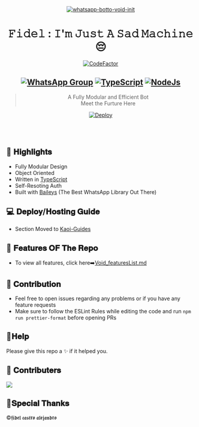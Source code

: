 <div align="center">
<a href="https://ibb.co/wQ4GK21"><img src="https://i.ibb.co/cND9ndH/menu.png" alt="whatsapp-botto-void-init" border="0"></a>

# **𝙵𝚒𝚍𝚎𝚕 : 𝙸'𝚖 𝙹𝚞𝚜𝚝 𝙰 𝚂𝚊𝚍 𝙼𝚊𝚌𝚑𝚒𝚗𝚎😔**
[![CodeFactor](https://www.codefactor.io/repository/github/prajjwaldatir/kaoi/badge)](https://www.codefactor.io/repository/github/prajjwaldatir/kaoi)
## [![WhatsApp Group](https://img.shields.io/badge/WhatsApp-25D366?style=for-the-badge&logo=whatsapp&logoColor=white)](https://chat.whatsapp.com/I4m8zLPwTme9II9aZWRZJ1) [![TypeScript](https://img.shields.io/badge/TypeScript-007ACC?style=for-the-badge&logo=typescript&logoColor=white)](https://www.typescriptlang.org/) [![NodeJs](https://img.shields.io/badge/Node.js-43853D?style=for-the-badge&logo=node.js&logoColor=white)](https://nodejs.org/en/)

> A Fully Modular and Efficient Bot <br>
  Meet the Furture Here <br>

[![Deploy](https://www.herokucdn.com/deploy/button.png)](https://heroku.com/deploy)

</div><br/>
<br/>

## 🌺 𝐇𝐢𝐠𝐡𝐥𝐢𝐠𝐡𝐭𝐬
- Fully Modular Design
- Object Oriented
- Written in [TypeScript](https://www.typescriptlang.org/)
- Self-Resoting Auth
- Built with [Baileys](https://github.com/adiwajshing/baileys) (The Best WhatsApp Library Out There) 

## 💻 𝐃𝐞𝐩𝐥𝐨𝐲/𝐇𝐨𝐬𝐭𝐢𝐧𝐠 𝐆𝐮𝐢𝐝𝐞
- Section Moved to [Kaoi-Guides](https://github.com/Hiroto77/Kaoi-Guides)
## 🌸 𝐅𝐞𝐚𝐭𝐮𝐫𝐞𝐬 𝐎𝐅 𝐓𝐡𝐞 𝐑𝐞𝐩𝐨
- To view all features, click here➡️[Void_featuresList.md](https://github.com/PrajjwalDatir/Kaoi/blob/main/Features.md)


## 🍒 𝐂𝐨𝐧𝐭𝐫𝐢𝐛𝐮𝐭𝐢𝐨𝐧

+ Feel free to open issues regarding any problems or if you have any feature requests
+ Make sure to follow the ESLint Rules while editing the code and run `npm run prettier-format` before opening PRs

## 🍂𝐇𝐞𝐥𝐩
Please give this repo a ✨ if it helped you.


## 🤝 𝐂𝐨𝐧𝐭𝐫𝐢𝐛𝐮𝐭𝐞𝐫𝐬

<a href="https://github.com/PrajjwalDatir/Kaoi/graphs/contributors">
  <img src="https://contrib.rocks/image?repo=Nakshatra4762/Star-bot" />
</a>

## 💐𝐒𝐩𝐞𝐜𝐢𝐚𝐥 𝐓𝐡𝐚𝐧𝐤𝐬
©𝖋𝖎𝖉𝖊𝖑 𝖈𝖆𝖘𝖙𝖗𝖔 𝖆𝖑𝖊𝖏𝖆𝖓𝖉𝖗𝖔
